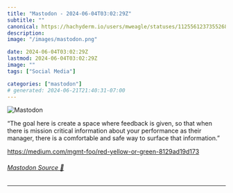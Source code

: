 ```yaml
---
title: "Mastodon - 2024-06-04T03:02:29Z"
subtitle: ""
canonical: https://hachyderm.io/users/mweagle/statuses/112556123735526866
description:
image: "/images/mastodon.png"

date: 2024-06-04T03:02:29Z
lastmod: 2024-06-04T03:02:29Z
image: ""
tags: ["Social Media"]

categories: ["mastodon"]
# generated: 2024-06-21T21:40:31-07:00
---
```

![Mastodon](/images/mastodon.png)

<p>“The goal here is create a space where feedback is given, so that when there is mission critical information about your performance as their manager, there is a comfortable and safe way to surface that information.”</p><p><a href="https://medium.com/mgmt-foo/red-yellow-or-green-8129ad19d173" target="_blank" rel="nofollow noopener noreferrer" translate="no"><span class="invisible">https://</span><span class="ellipsis">medium.com/mgmt-foo/red-yellow</span><span class="invisible">-or-green-8129ad19d173</span></a></p>


###### [Mastodon Source 🐘](https://hachyderm.io/@mweagle/112556123735526866)

___
